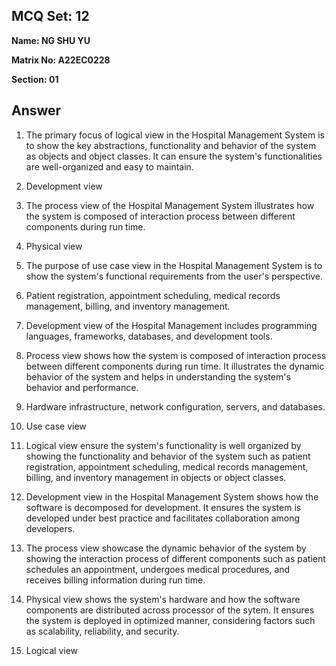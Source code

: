## MCQ Set: 12

**Name: NG SHU YU**

**Matrix No: A22EC0228**

**Section: 01**

## Answer
1. The primary focus of logical view in the Hospital Management System is to show the key abstractions, functionality and behavior of the system as objects and object classes. It can ensure the system's functionalities are well-organized and easy to maintain.

2. Development view

3. The process view of the Hospital Management System illustrates how the system is composed of interaction process between different components during run time.

4. Physical view

5. The purpose of use case view in the Hospital Management System is to show the system's functional requirements from the user's perspective.

6. Patient registration, appointment scheduling, medical records management, billing, and inventory management. 

7. Development view of the Hospital Management includes programming languages, frameworks, databases, and development tools.

8. Process view shows how the system is composed of interaction process between different components during run time. It illustrates the dynamic behavior of the system and helps in understanding the system's behavior and performance.

9. Hardware infrastructure, network configuration, servers, and databases.

10. Use case view

11. Logical view ensure the system's functionality is well organized by showing the functionality and behavior of the system such as patient registration, appointment scheduling, medical records management, billing, and inventory management in objects or object classes.

12. Development view in the Hospital Management System shows how the software is decomposed for development. It ensures the system is developed under best practice and facilitates collaboration among developers.

13. The process view showcase the dynamic behavior of the system by showing the interaction process of different components such as patient schedules an appointment, undergoes medical procedures, and receives billing information during run time.

14. Physical view shows the system's hardware and how the software components are distributed across processor of the sytem. It ensures the system is deployed in optimized manner, considering factors such as scalability, reliability, and security.

15. Logical view
